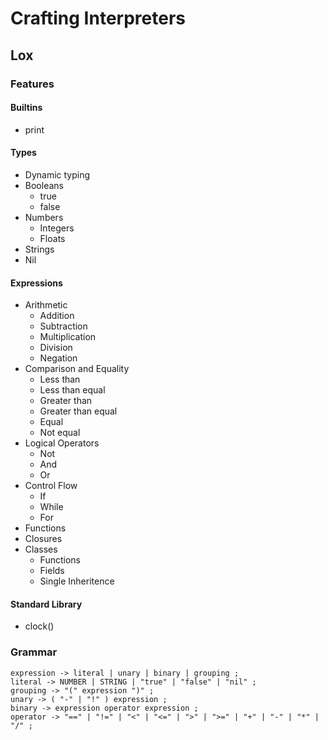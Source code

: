 # Crafting Interpreters

## Lox

### Features

#### Builtins

* print

#### Types

* Dynamic typing
* Booleans
  * true
  * false
* Numbers
  * Integers
  * Floats
* Strings
* Nil

#### Expressions

* Arithmetic
  * Addition
  * Subtraction
  * Multiplication
  * Division
  * Negation
* Comparison and Equality
  * Less than
  * Less than equal
  * Greater than
  * Greater than equal
  * Equal
  * Not equal
* Logical Operators
  * Not
  * And
  * Or
* Control Flow
  * If
  * While
  * For
* Functions
* Closures
* Classes
  * Functions
  * Fields
  * Single Inheritence

#### Standard Library

* clock()

### Grammar

```
expression -> literal | unary | binary | grouping ;
literal -> NUMBER | STRING | "true" | "false" | "nil" ;
grouping -> "(" expression ")" ;
unary -> ( "-" | "!" ) expression ;
binary -> expression operator expression ;
operator -> "==" | "!=" | "<" | "<=" | ">" | ">=" | "+" | "-" | "*" | "/" ;
```
